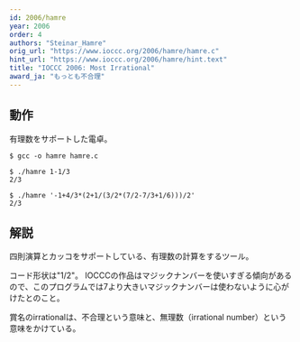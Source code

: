 ```yaml
---
id: 2006/hamre
year: 2006
order: 4
authors: "Steinar_Hamre"
orig_url: "https://www.ioccc.org/2006/hamre/hamre.c"
hint_url: "https://www.ioccc.org/2006/hamre/hint.text"
title: "IOCCC 2006: Most Irrational"
award_ja: "もっとも不合理"
---
```


## 動作

有理数をサポートした電卓。

```
$ gcc -o hamre hamre.c

$ ./hamre 1-1/3
2/3

$ ./hamre '-1+4/3*(2+1/(3/2*(7/2-7/3+1/6)))/2'
2/3
```

## 解説

四則演算とカッコをサポートしている、有理数の計算をするツール。

コード形状は"1/2"。
IOCCCの作品はマジックナンバーを使いすぎる傾向があるので、このプログラムでは7より大きいマジックナンバーは使わないように心がけたとのこと。

賞名のirrationalは、不合理という意味と、無理数（irrational number）という意味をかけている。
